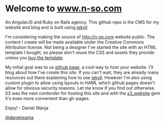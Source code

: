 # Welcome to www.n-so.com

An AngularJS and Ruby on Rails agency. This github repo is the CMS for my website and blog and is built using [jekyll](http://jekyllrb.com/).

I'm considering making the source of http://n-so.com website public. The content I create will be made available under the Creative Commons Attribution license.  Not being a designer I've started the site with an HTML template I bought, so please don't reuse the CSS and assets they provide unless you [buy the template](https://wrapbootstrap.com/theme/plixis-multipurpose-theme-WB0R03263).

My initial goal was to us [github page](http://pages.github.com/), a cool way to host your website. I'll blog about how I've create this site. If you can't wait, they are already many resources out there explaining how to use [jekyll](http://jekyllrb.com/). However I'm also using custom plugin to allow using layouts in HAML which github pages doesn't allow for obvious security reasons. Let me know if you find out otherwise. S3 was the next contender for hosting this site and with the [s3_website](https://github.com/laurilehmijoki/s3_website) gem it's even more convenient than gh-pages.

Enjoy!
\- Daniel Wanja

[@danielwanja](http://twitter.com/danielwanja)
